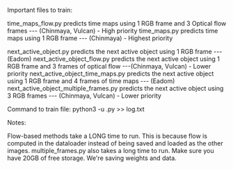 Important files to train:

time_maps_flow.py predicts time maps using 1 RGB frame and 3 Optical flow frames --- (Chinmaya, Vulcan) - High priority
time_maps.py predicts time maps using 1 RGB frame --- (Chinmaya) - Highest priority

next_active_object.py predicts the next active object using 1 RGB frame --- (Eadom)
next_active_object_flow.py predicts the next active object using 1 RGB frame and 3 frames of optical flow ---(Chinmaya, Vulcan) - Lower priority
next_active_object_time_maps.py predicts the next active object using 1 RGB frame and 4 frames of time maps --- (Eadom)
next_active_object_multiple_frames.py predicts the next active object using 3 RGB frames --- (Chinmaya, Vulcan) - Lower priority

Command to train file:
python3 -u <file>.py >> log.txt

Notes:

Flow-based methods take a LONG time to run. This is because flow is computed in the dataloader instead of being saved and loaded as the other images.
multiple_frames.py also takes a long time to run.
Make sure you have 20GB of free storage. We're saving weights and data.
